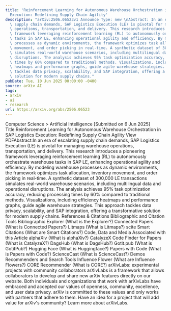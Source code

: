 ```yaml
---
title: 'Reinforcement Learning for Autonomous Warehouse Orchestration in SAP Logistics
  Execution: Redefining Supply Chain Agility'
description: "arXiv:2506.06523v1 Announce Type: new \nAbstract: In an era of escalating\
  \ supply chain demands, SAP Logistics Execution (LE) is pivotal for managing warehouse\
  \ operations, transportation, and delivery. This research introduces a pioneering\
  \ framework leveraging reinforcement learning (RL) to autonomously orchestrate warehouse\
  \ tasks in SAP LE, enhancing operational agility and efficiency. By modeling warehouse\
  \ processes as dynamic environments, the framework optimizes task allocation, inventory\
  \ movement, and order picking in real-time. A synthetic dataset of 300,000 LE transactions\
  \ simulates real-world warehouse scenarios, including multilingual data and operational\
  \ disruptions. The analysis achieves 95% task optimization accuracy, reducing processing\
  \ times by 60% compared to traditional methods. Visualizations, including efficiency\
  \ heatmaps and performance graphs, guide agile warehouse strategies. This approach\
  \ tackles data privacy, scalability, and SAP integration, offering a transformative\
  \ solution for modern supply chains."
pubDate: Tue, 10 Jun 2025 00:00:00 -0400
source: arXiv AI
tags:
- arxiv
- ai
- research
url: https://arxiv.org/abs/2506.06523
---
```


Computer Science > Artificial Intelligence
[Submitted on 6 Jun 2025]
Title:Reinforcement Learning for Autonomous Warehouse Orchestration in SAP Logistics Execution: Redefining Supply Chain Agility
View PDFAbstract:In an era of escalating supply chain demands, SAP Logistics Execution (LE) is pivotal for managing warehouse operations, transportation, and delivery. This research introduces a pioneering framework leveraging reinforcement learning (RL) to autonomously orchestrate warehouse tasks in SAP LE, enhancing operational agility and efficiency. By modeling warehouse processes as dynamic environments, the framework optimizes task allocation, inventory movement, and order picking in real-time. A synthetic dataset of 300,000 LE transactions simulates real-world warehouse scenarios, including multilingual data and operational disruptions. The analysis achieves 95% task optimization accuracy, reducing processing times by 60% compared to traditional methods. Visualizations, including efficiency heatmaps and performance graphs, guide agile warehouse strategies. This approach tackles data privacy, scalability, and SAP integration, offering a transformative solution for modern supply chains.
References & Citations
Bibliographic and Citation Tools
Bibliographic Explorer (What is the Explorer?)
Connected Papers (What is Connected Papers?)
Litmaps (What is Litmaps?)
scite Smart Citations (What are Smart Citations?)
Code, Data and Media Associated with this Article
alphaXiv (What is alphaXiv?)
CatalyzeX Code Finder for Papers (What is CatalyzeX?)
DagsHub (What is DagsHub?)
Gotit.pub (What is GotitPub?)
Hugging Face (What is Huggingface?)
Papers with Code (What is Papers with Code?)
ScienceCast (What is ScienceCast?)
Demos
Recommenders and Search Tools
Influence Flower (What are Influence Flowers?)
CORE Recommender (What is CORE?)
arXivLabs: experimental projects with community collaborators
arXivLabs is a framework that allows collaborators to develop and share new arXiv features directly on our website.
Both individuals and organizations that work with arXivLabs have embraced and accepted our values of openness, community, excellence, and user data privacy. arXiv is committed to these values and only works with partners that adhere to them.
Have an idea for a project that will add value for arXiv's community? Learn more about arXivLabs.